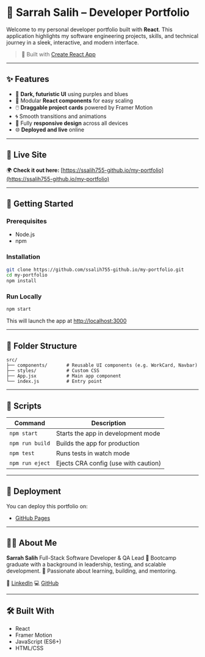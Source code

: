 

# 💼 Sarrah Salih – Developer Portfolio

Welcome to my personal developer portfolio built with **React**. This application highlights my software engineering projects, skills, and technical journey in a sleek, interactive, and modern interface.

> 🔨 Built with [Create React App](https://github.com/facebook/create-react-app)

---

## ✨ Features

* 🎨 **Dark, futuristic UI** using purples and blues
* 🧩 Modular **React components** for easy scaling
* 🖱️ **Draggable project cards** powered by Framer Motion
* 🌀 Smooth transitions and animations
* 📱 Fully **responsive design** across all devices
* 🌐 **Deployed and live** online

---

## 🔗 Live Site

🌍 **Check it out here:**
[https://ssalih755-github.io/my-portfolio](https://ssalih755-github.io/my-portfolio)


---

## 🚀 Getting Started

### Prerequisites

* Node.js
* npm

### Installation

```bash
git clone https://github.com/ssalih755-github.io/my-portfolio.git
cd my-portfolio
npm install
```

### Run Locally

```bash
npm start
```

This will launch the app at [http://localhost:3000](http://localhost:3000)

---

## 📁 Folder Structure

```
src/
├── components/       # Reusable UI components (e.g. WorkCard, Navbar)
├── styles/           # Custom CSS
├── App.jsx           # Main app component
└── index.js          # Entry point
```

---

## 🔧 Scripts

| Command         | Description                          |
| --------------- | ------------------------------------ |
| `npm start`     | Starts the app in development mode   |
| `npm run build` | Builds the app for production        |
| `npm test`      | Runs tests in watch mode             |
| `npm run eject` | Ejects CRA config (use with caution) |

---

## 🚀 Deployment

You can deploy this portfolio on:

* [GitHub Pages](https://create-react-app.dev/docs/deployment/#github-pages)


---

## 👩‍💻 About Me

**Sarrah Salih**
Full-Stack Software Developer & QA Lead
🧠 Bootcamp graduate with a background in leadership, testing, and scalable development.
💬 Passionate about learning, building, and mentoring.

📎 [LinkedIn](https://www.linkedin.com/in/sarrahsalih)
💻 [GitHub](https://github.com/ssalih755)

---

## 🛠 Built With

* React
* Framer Motion
* JavaScript (ES6+)
* HTML/CSS



